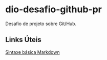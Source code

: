 # dio-desafio-github-pr
Desafio de projeto sobre Git/Hub.

## Links Úteis
[Sintaxe básica Markdown](https://www.markdownguide.org/getting-started/)
